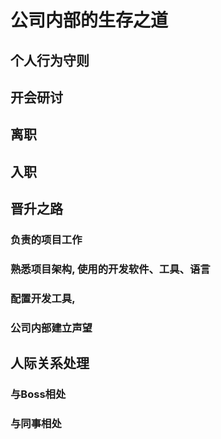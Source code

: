 # 公司内部的生存之道

## 个人行为守则

## 开会研讨

## 离职

## 入职

## 晋升之路
### 负责的项目工作
### 熟悉项目架构, 使用的开发软件、工具、语言
### 配置开发工具, 
### 公司内部建立声望

## 人际关系处理
### 与Boss相处
### 与同事相处